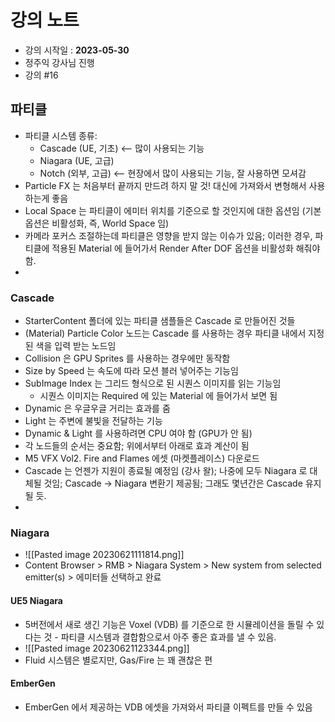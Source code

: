 # 강의 노트
- 강의 시작일 : **2023-05-30**
- 정주익 강사님 진행
- 강의 \#16

## 파티클
- 파티클 시스템 종류:
	- Cascade (UE, 기초) <-- 많이 사용되는 기능
	- Niagara (UE, 고급)
	- Notch (외부, 고급) <-- 현장에서 많이 사용되는 기능, 잘 사용하면 모셔감
- Particle FX 는 처음부터 끝까지 만드려 하지 말 것! 대신에 가져와서 변형해서 사용하는게 좋음
- Local Space 는 파티클이 에미터 위치를 기준으로 할 것인지에 대한 옵션임 (기본 옵션은 비활성화, 즉, World Space 임)
- 카메라 포커스 조절하는데 파티클은 영향을 받지 않는 이슈가 있음; 이러한 경우, 파티클에 적용된 Material 에 들어가서 Render After DOF 옵션을 비활성화 해줘야 함.
- 

### Cascade
- StarterContent 폴더에 있는 파티클 샘플들은 Cascade 로 만들어진 것들
- (Material) Particle Color 노드는 Cascade 를 사용하는 경우 파티클 내에서 지정된 색을 입력 받는 노드임
- Collision 은 GPU Sprites 를 사용하는 경우에만 동작함
- Size by Speed 는 속도에 따라 모션 블러 넣어주는 기능임
- SubImage Index 는 그리드 형식으로 된 시퀀스 이미지를 읽는 기능임
	- 시퀀스 이미지는 Required 에 있는 Material 에 들어가서 보면 됨
- Dynamic 은 우글우글 거리는 효과를 줌
- Light 는 주변에 불빛을 전달하는 기능
- Dynamic & Light 를 사용하려면 CPU 여야 함 (GPU가 안 됨)
- 각 노드들의 순서는 중요함; 위에서부터 아래로 효과 계산이 됨
- M5 VFX Vol2. Fire and Flames 에셋 (마켓플레이스) 다운로드
- Cascade 는 언젠가 지원이 종료될 예정임 (강사 왈); 나중에 모두 Niagara 로 대체될 것임; Cascade -> Niagara 변환기 제공됨; 그래도 몇년간은 Cascade 유지될 듯.
- 


### Niagara
- ![[Pasted image 20230621111814.png]]
- Content Browser > RMB > Niagara System > New system from selected emitter(s) > 에미터들 선택하고 완료

#### UE5 Niagara
- 5버전에서 새로 생긴 기능은 Voxel (VDB) 를 기준으로 한 시뮬레이션을 돌릴 수 있다는 것 - 파티클 시스템과 결합함으로서 아주 좋은 효과를 낼 수 있음.
- ![[Pasted image 20230621123344.png]]
- Fluid 시스템은 별로지만, Gas/Fire 는 꽤 괜찮은 편

#### EmberGen
- EmberGen 에서 제공하는 VDB 에셋을 가져와서 파티클 이펙트를 만들 수 있음